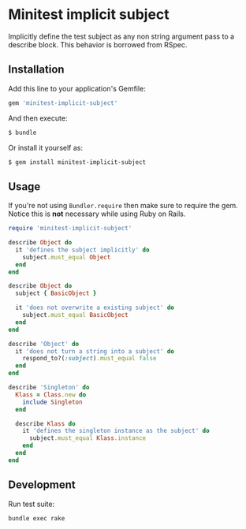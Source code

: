 # Minitest implicit subject

Implicitly define the test subject as any non string argument pass to a describe block. This behavior is borrowed from RSpec.

## Installation

Add this line to your application's Gemfile:

```ruby
gem 'minitest-implicit-subject'
```

And then execute:

```bash
$ bundle
```

Or install it yourself as:

```bash
$ gem install minitest-implicit-subject
```

## Usage

If you're not using `Bundler.require` then make sure to require the gem. Notice
this is **not** necessary while using Ruby on Rails.

```ruby
require 'minitest-implicit-subject'

describe Object do
  it 'defines the subject implicitly' do
    subject.must_equal Object
  end
end

describe Object do
  subject { BasicObject }

  it 'does not overwrite a existing subject' do
    subject.must_equal BasicObject
  end
end

describe 'Object' do
  it 'does not turn a string into a subject' do
    respond_to?(:subject).must_equal false
  end
end

describe 'Singleton' do
  Klass = Class.new do
    include Singleton
  end

  describe Klass do
    it 'defines the singleton instance as the subject' do
      subject.must_equal Klass.instance
    end
  end
end
```

## Development

Run test suite:

```bash
bundle exec rake
```
